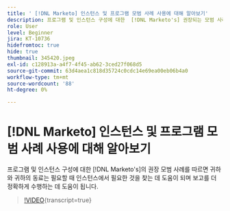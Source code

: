 ```yaml
---
title: ' [!DNL Marketo] 인스턴스 및 프로그램 모범 사례 사용에 대해 알아보기'
description: 프로그램 및 인스턴스 구성에 대한  [!DNL Marketo's] 권장되는 모범 사례를 따르면 사용자와 동료가 필요할 때 인스턴스에서 필요한 것을 찾고 보고를 더 정확하게 수행하는 데 도움이 됩니다.
role: User
level: Beginner
jira: KT-10736
hidefromtoc: true
hide: true
thumbnail: 345420.jpeg
exl-id: c128913a-a4f7-4f45-ab62-3ced27f068d5
source-git-commit: 63d4aea1c818d35724c0cdc14e69ea00eb06b4a0
workflow-type: tm+mt
source-wordcount: '88'
ht-degree: 0%

---
```


# [!DNL Marketo] 인스턴스 및 프로그램 모범 사례 사용에 대해 알아보기

프로그램 및 인스턴스 구성에 대한 [!DNL Marketo's]의 권장 모범 사례를 따르면 귀하와 귀하의 동료는 필요할 때 인스턴스에서 필요한 것을 찾는 데 도움이 되며 보고를 더 정확하게 수행하는 데 도움이 됩니다.

>[!VIDEO](https://video.tv.adobe.com/v/3413377/?quality=12&learn=on&captions=kor){transcript=true}
